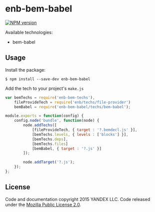 # enb-bem-babel

[![NPM version](https://img.shields.io/npm/v/enb-bem-babel.svg?style=flat)](https://www.npmjs.org/package/enb-bem-babel)

Available technologies:

- bem-babel

## Usage

Install the package:

~~~
$ npm install --save-dev enb-bem-babel
~~~

Add the tech to your project's `make.js`

~~~js
var bemTechs = require('enb-bem-techs'),
    fileProvideTech = require('enb/techs/file-provider')
    bemBabel = require('enb-bem-babel/techs/bem-babel');

module.exports = function(config) {
    config.node('bundle', function(node) {
        node.addTechs([
            [fileProvideTech, { target : '?.bemdecl.js' }],
            [bemTechs.levels, { levels : ['blocks'] }],
            [bemTechs.deps],
            [bemTechs.files]
            [bemBabel, { target : '?.js' }]
        ]);

        node.addTarget('?.js');
    });
};
~~~

## License

Code and documentation copyright 2015 YANDEX LLC.
Code released under the [Mozilla Public License 2.0](LICENSE.txt).
